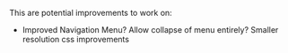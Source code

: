 This are potential improvements to work on:

* Improved Navigation Menu? Allow collapse of menu entirely? Smaller resolution css improvements